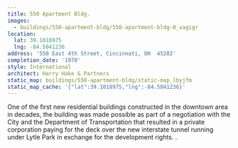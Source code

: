 ```yaml
---
title: 550 Apartment Bldg.
images:
  - buildings/550-apartment-bldg/550-apartment-bldg-0_vagigr
location:
  lat: 39.1018975
  lng: -84.5041236
address: '550 East 4th Street, Cincinnati, OH  45202'
completion_date: '1970'
style: International
architect: Harry Hake & Partners
static_map: buildings/550-apartment-bldg/static-map_lbyjfm
static_map_cache: '{"lat":39.1018975,"lng":-84.5041236}'
---
```


One of the first new residential buildings constructed in the downtown area in decades, the building was made possible as part of a negotiation with the City and the Department of Transportation that resulted in a private corporation paying for the deck over the new interstate tunnel running under Lytle Park in exchange for the development rights. .
